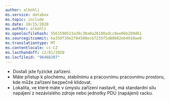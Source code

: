 ```yaml
---
author: alkohli
ms.service: databox
ms.topic: include
ms.date: 10/15/2020
ms.author: alkohli
ms.openlocfilehash: 5561590523a38c30a0a28180adcc8ee0bb209d61
ms.sourcegitcommit: 6a350f39e2f04500ecb7235f5d88682eb4910ae8
ms.translationtype: MT
ms.contentlocale: cs-CZ
ms.lasthandoff: 12/01/2020
ms.locfileid: "96468207"
---
```

- Dostali jste fyzické zařízení. 
- Máte přístup k plochému, stabilnímu a pracovnímu pracovnímu prostoru, kde může zařízení bezpečně klidovat. 
- Lokalita, ve které máte v úmyslu zařízení nastavit, má standardní sílu napájení z nezávislého zdroje nebo jednotky PDU (napájení) racku.